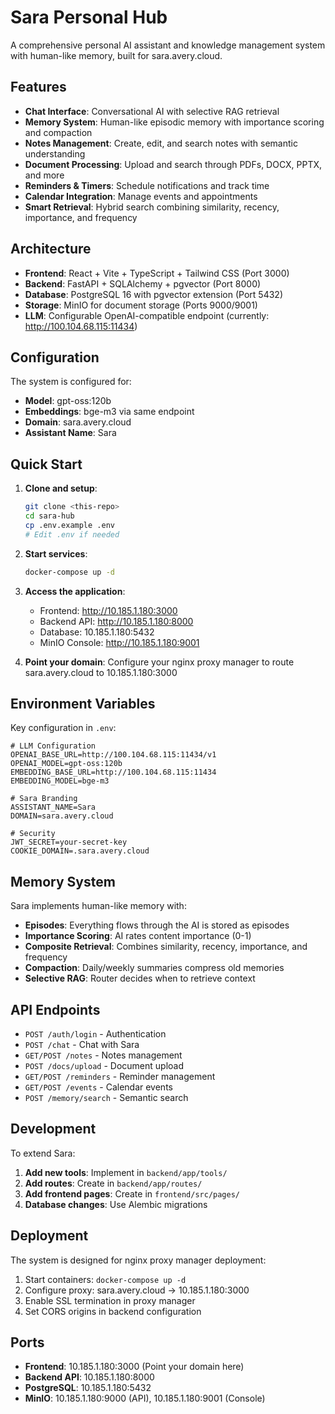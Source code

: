 # Sara Personal Hub

A comprehensive personal AI assistant and knowledge management system with human-like memory, built for sara.avery.cloud.

## Features

- **Chat Interface**: Conversational AI with selective RAG retrieval
- **Memory System**: Human-like episodic memory with importance scoring and compaction
- **Notes Management**: Create, edit, and search notes with semantic understanding
- **Document Processing**: Upload and search through PDFs, DOCX, PPTX, and more
- **Reminders & Timers**: Schedule notifications and track time
- **Calendar Integration**: Manage events and appointments
- **Smart Retrieval**: Hybrid search combining similarity, recency, importance, and frequency

## Architecture

- **Frontend**: React + Vite + TypeScript + Tailwind CSS (Port 3000)
- **Backend**: FastAPI + SQLAlchemy + pgvector (Port 8000)
- **Database**: PostgreSQL 16 with pgvector extension (Port 5432)
- **Storage**: MinIO for document storage (Ports 9000/9001)
- **LLM**: Configurable OpenAI-compatible endpoint (currently: http://100.104.68.115:11434)

## Configuration

The system is configured for:
- **Model**: gpt-oss:120b
- **Embeddings**: bge-m3 via same endpoint
- **Domain**: sara.avery.cloud
- **Assistant Name**: Sara

## Quick Start

1. **Clone and setup**:
   ```bash
   git clone <this-repo>
   cd sara-hub
   cp .env.example .env
   # Edit .env if needed
   ```

2. **Start services**:
   ```bash
   docker-compose up -d
   ```

3. **Access the application**:
   - Frontend: http://10.185.1.180:3000
   - Backend API: http://10.185.1.180:8000
   - Database: 10.185.1.180:5432
   - MinIO Console: http://10.185.1.180:9001

4. **Point your domain**:
   Configure your nginx proxy manager to route sara.avery.cloud to 10.185.1.180:3000

## Environment Variables

Key configuration in `.env`:

```env
# LLM Configuration
OPENAI_BASE_URL=http://100.104.68.115:11434/v1
OPENAI_MODEL=gpt-oss:120b
EMBEDDING_BASE_URL=http://100.104.68.115:11434
EMBEDDING_MODEL=bge-m3

# Sara Branding
ASSISTANT_NAME=Sara
DOMAIN=sara.avery.cloud

# Security
JWT_SECRET=your-secret-key
COOKIE_DOMAIN=.sara.avery.cloud
```

## Memory System

Sara implements human-like memory with:

- **Episodes**: Everything flows through the AI is stored as episodes
- **Importance Scoring**: AI rates content importance (0-1)
- **Composite Retrieval**: Combines similarity, recency, importance, and frequency
- **Compaction**: Daily/weekly summaries compress old memories
- **Selective RAG**: Router decides when to retrieve context

## API Endpoints

- `POST /auth/login` - Authentication
- `POST /chat` - Chat with Sara
- `GET/POST /notes` - Notes management
- `POST /docs/upload` - Document upload
- `GET/POST /reminders` - Reminder management
- `GET/POST /events` - Calendar events
- `POST /memory/search` - Semantic search

## Development

To extend Sara:

1. **Add new tools**: Implement in `backend/app/tools/`
2. **Add routes**: Create in `backend/app/routes/`
3. **Add frontend pages**: Create in `frontend/src/pages/`
4. **Database changes**: Use Alembic migrations

## Deployment

The system is designed for nginx proxy manager deployment:

1. Start containers: `docker-compose up -d`
2. Configure proxy: sara.avery.cloud → 10.185.1.180:3000
3. Enable SSL termination in proxy manager
4. Set CORS origins in backend configuration

## Ports

- **Frontend**: 10.185.1.180:3000 (Point your domain here)
- **Backend API**: 10.185.1.180:8000
- **PostgreSQL**: 10.185.1.180:5432
- **MinIO**: 10.185.1.180:9000 (API), 10.185.1.180:9001 (Console)